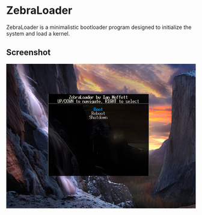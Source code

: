 # ZebraLoader

ZebraLoader is a minimalistic bootloader program designed to
initialize the system and load a kernel.

## Screenshot

![Screenshot](https://raw.githubusercontent.com/Vega-OS/ZebraLoader/main/.github/screenshot.png?)
